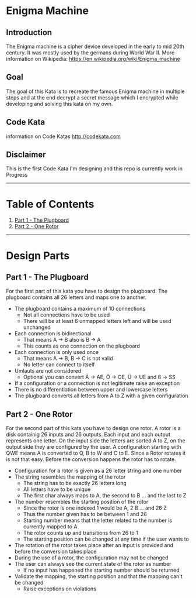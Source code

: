 # Enigma Machine

## Introduction
The Enigma machine is a cipher device developed in the early to mid 20th century. It was mostly used by the germans during World War II.
More information on Wikipedia: https://en.wikipedia.org/wiki/Enigma_machine

## Goal
The goal of this Kata is to recreate the famous Enigma machine in multiple steps and at the end decrypt a secret message which I encrypted while developing and solving this kata on my own.

## Code Kata
information on Code Katas http://codekata.com

## Disclaimer
This is the first Code Kata I'm designing and this repo is currently work in Progress

---

# Table of Contents
1. [Part 1 - The Plugboard](#part-1-plugboard)
2. [Part 2 - One Rotor](#part-2-one-rotor)

---

# Design Parts

<a id="part-1-plugboard"></a>
## Part 1 - The Plugboard

For the first part of this kata you have to design the plugboard.
The plugboard contains all 26 letters and maps one to another.

- The plugboard contains a maximum of 10 connections
	- Not all connections have to be used
	- There will be at least 6 unmapped letters left and will be used unchanged
- Each connection is bidirectional
	- That means A -> B also is B -> A
	- This counts as one connection on the plugboard
- Each connection is only used once
	- That means A -> B, B -> C is not valid
	- No letter can connect to itself
- Umlauts are not considered
	- Optional you can convert Ä -> AE, Ö -> OE, Ü -> UE and ß -> SS
- If a configuration or a connection is not legitimate raise an exception	
- There is no differentiation between upper and lowercase letters
- The plugboard converts all letters from A to Z with a given configuration

<a id="part-2-one-rotor"></a>
## Part 2 - One Rotor

For the second part of this kata you have to design one rotor.
A rotor is a disk containig 26 inputs and 26 outputs. Each input and each output represents one letter.
On the input side the letters are sorted A to Z, on the output side they are configured by the user.
A configuration starting with QWE means A is converted to Q, B to W and C to E.
Since a Rotor rotates it is not that easy. Before the conversion happens the rotor has to rotate.

- Configuration for a rotor is given as a 26 letter string and one number
- The string resembles the mapping of the rotor
	- The string has to be exactly 26 letters long
	- All letters have to be unique
	- The first char always maps to A, the second to B ... and the last to Z
- The number resembles the starting position of the rotor
	- Since the rotor is one indexed 1 would be A, 2 B ... and 26 Z
	- Thus the number given has to be between 1 and 26
	- Starting number means that the letter related to the number is currently mapped to A
	- The rotor counts up and transitions from 26 to 1
	- The starting position can be changed at any time if the user wants to
- The rotation of the rotor takes place after an input is provided and before the conversion takes place	
- During the use of a rotor, the configuration may not be changed
- The user can always see the current state of the rotor as number
	- If no input has happened the starting number should be returned
- Validate the mapping, the starting position and that the mapping can't be changed
	- Raise exceptions on violations
